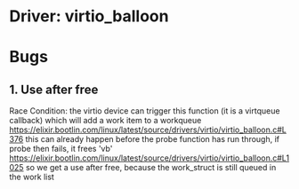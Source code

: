 # Driver: virtio_balloon

# Bugs

## 1. Use after free

Race Condition:
the virtio device can trigger this function (it is a virtqueue callback) which will add a work item to a workqueue https://elixir.bootlin.com/linux/latest/source/drivers/virtio/virtio_balloon.c#L376
this can already happen before the probe function has run through, if probe then fails, it frees 'vb' https://elixir.bootlin.com/linux/latest/source/drivers/virtio/virtio_balloon.c#L1025
so we get a use after free, because the work_struct is still queued in the work list
